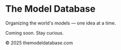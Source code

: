 
<html lang="en">
<head>
  <meta charset="UTF-8">
  <meta name="viewport" content="width=device-width, initial-scale=1">
  <title>The Model Database</title>
  <link rel="stylesheet" href="styles.css">
</head>
<body>
  <div class="container">
    <h1>The Model Database</h1>
    <p class="tagline">Organizing the world's models — one idea at a time.</p>
    <p class="coming-soon">Coming soon. Stay curious.</p>
    <footer>
      <p>© 2025 themodeldatabase.com</p>
    </footer>
  </div>
</body>
</html>


